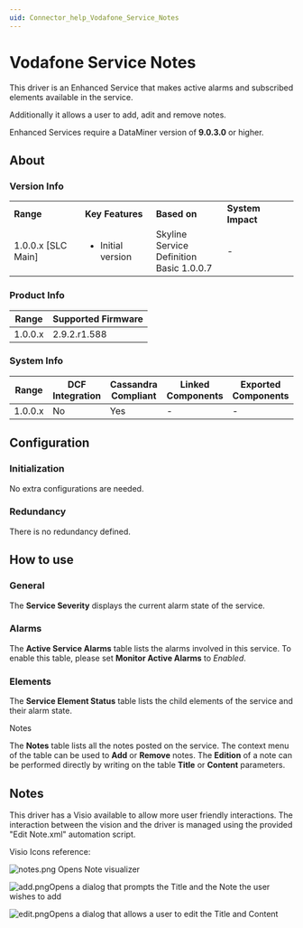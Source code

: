 ```yaml
---
uid: Connector_help_Vodafone_Service_Notes
---
```


# Vodafone Service Notes

This driver is an Enhanced Service that makes active alarms and subscribed elements available in the service.

Additionally it allows a user to add, adit and remove notes.

Enhanced Services require a DataMiner version of **9.0.3.0** or higher.

## About

### Version Info

<table>
<colgroup>
<col style="width: 25%" />
<col style="width: 25%" />
<col style="width: 25%" />
<col style="width: 25%" />
</colgroup>
<tbody>
<tr class="odd">
<td><strong>Range</strong></td>
<td><strong>Key Features</strong></td>
<td><strong>Based on</strong></td>
<td><strong>System Impact</strong></td>
</tr>
<tr class="even">
<td>1.0.0.x [SLC Main]</td>
<td><ul>
<li>Initial version</li>
</ul></td>
<td>Skyline Service Definition Basic 1.0.0.7</td>
<td>-</td>
</tr>
</tbody>
</table>



### Product Info

| **Range** | **Supported Firmware** |
|-----------|------------------------|
| 1.0.0.x   | 2.9.2.r1.588           |



### System Info

| **Range** | **DCF Integration** | **Cassandra Compliant** | **Linked Components** | **Exported Components** |
|-----------|---------------------|-------------------------|-----------------------|-------------------------|
| 1.0.0.x   | No                  | Yes                     | \-                    | \-                      |



## Configuration

### Initialization

No extra configurations are needed.

### Redundancy

There is no redundancy defined.

## How to use

### General

The **Service Severity** displays the current alarm state of the service.

### Alarms

The **Active Service Alarms** table lists the alarms involved in this service. To enable this table, please set **Monitor Active Alarms** to *Enabled*.

### Elements

The **Service Element Status** table lists the child elements of the service and their alarm state.

Notes

The **Notes** table lists all the notes posted on the service. The context menu of the table can be used to **Add** or **Remove** notes. The **Edition** of a note can be performed directly by writing on the table **Title** or **Content** parameters.

## Notes

This driver has a Visio available to allow more user friendly interactions. The interaction between the vision and the driver is managed using the provided "Edit Note.xml" automation script.

Visio Icons reference:

![notes.png](~/connector-help/images/Vodafone_Service_Notes_notes.png) Opens Note visualizer

![add.png](~/connector-help/images/Vodafone_Service_Notes_add.png)Opens a dialog that prompts the Title and the Note the user wishes to add

![edit.png](~/connector-help/images/Vodafone_Service_Notes_edit.png)Opens a dialog that allows a user to edit the Title and Content


